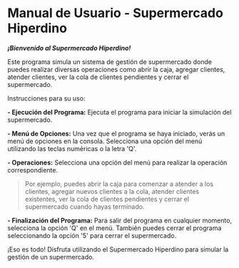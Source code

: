 # Manual de Usuario - Supermercado Hiperdino

**_¡Bienvenido al Supermercado Hiperdino!_**

Este programa simula un sistema de gestión de supermercado donde puedes realizar diversas operaciones como abrir la caja, agregar clientes, atender clientes, ver la cola de clientes pendientes y cerrar el supermercado.

Instrucciones para su uso:

**- Ejecución del Programa:**
Ejecuta el programa para iniciar la simulación del supermercado.

**- Menú de Opciones:**
Una vez que el programa se haya iniciado, verás un menú de opciones en la consola.
Selecciona una opción del menú utilizando las teclas numéricas o la letra 'Q'.

**- Operaciones:**
Selecciona una opción del menú para realizar la operación correspondiente.

> Por ejemplo, puedes abrir la caja para comenzar a atender a los clientes, agregar nuevos clientes a la cola, atender clientes existentes, ver la cola de clientes pendientes y cerrar el supermercado cuando hayas terminado.

**- Finalización del Programa:**
Para salir del programa en cualquier momento, selecciona la opción 'Q' en el menú.
También puedes cerrar el programa seleccionando la opción '5' para cerrar el supermercado.

¡Eso es todo! Disfruta utilizando el Supermercado Hiperdino para simular la gestión de un supermercado.
